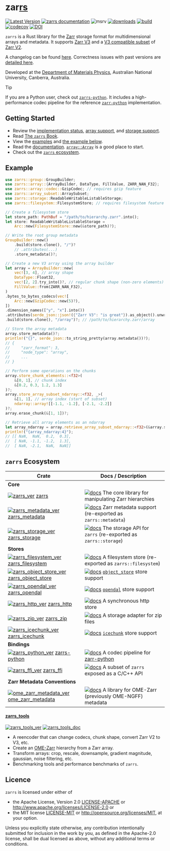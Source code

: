 # zar<ins>rs</ins>

[![Latest Version](https://img.shields.io/crates/v/zarrs.svg)](https://crates.io/crates/zarrs)
[![zarrs documentation](https://docs.rs/zarrs/badge.svg)](https://docs.rs/zarrs)
![msrv](https://img.shields.io/crates/msrv/zarrs)
[![downloads](https://img.shields.io/crates/d/zarrs)](https://crates.io/crates/zarrs)
[![build](https://github.com/LDeakin/zarrs/actions/workflows/ci.yml/badge.svg)](https://github.com/LDeakin/zarrs/actions/workflows/ci.yml)
[![codecov](https://codecov.io/gh/LDeakin/zarrs/graph/badge.svg?token=OBKJQNAZPP)](https://codecov.io/gh/LDeakin/zarrs)
[![DOI](https://zenodo.org/badge/695021547.svg)](https://zenodo.org/badge/latestdoi/695021547)

`zarrs` is a Rust library for the [Zarr](https://zarr.dev) storage format for multidimensional arrays and metadata. It supports [Zarr V3](https://zarr-specs.readthedocs.io/en/latest/v3/core/v3.0.html) and a [V3 compatible subset](https://docs.rs/zarrs/latest/zarrs/#implementation-status) of [Zarr V2](https://zarr-specs.readthedocs.io/en/latest/v2/v2.0.html).

A changelog can be found [here](https://github.com/LDeakin/zarrs/blob/main/CHANGELOG.md).
Correctness issues with past versions are [detailed here](https://github.com/LDeakin/zarrs/blob/main/doc/correctness_issues.md).

Developed at the [Department of Materials Physics](https://physics.anu.edu.au/research/mp/), Australian National University, Canberra, Australia.

> [!TIP]
> If you are a Python user, check out [`zarrs-python`](https://github.com/ilan-gold/zarrs-python).
> It includes a high-performance codec pipeline for the reference [`zarr-python`](https://github.com/zarr-developers/zarr-python) implementation.

## Getting Started
- Review the [implementation status](https://docs.rs/zarrs/latest/zarrs/#implementation-status), [array support](https://docs.rs/zarrs/latest/zarrs/#array-support), and [storage support](https://docs.rs/zarrs/latest/zarrs/#storage-support).
- Read [The `zarrs` Book](https://book.zarrs.dev).
- View the [examples](https://github.com/LDeakin/zarrs/tree/main/zarrs/examples) and [the example below](#example).
- Read the [documentation](https://docs.rs/zarrs/latest/zarrs/). [`array::Array`](https://docs.rs/zarrs/latest/zarrs/array/struct.Array.html) is a good place to start.
- Check out the [`zarrs` ecosystem](#zarrs-ecosystem).

## Example
```rust
use zarrs::group::GroupBuilder;
use zarrs::array::{ArrayBuilder, DataType, FillValue, ZARR_NAN_F32};
use zarrs::array::codec::GzipCodec; // requires gzip feature
use zarrs::array_subset::ArraySubset;
use zarrs::storage::ReadableWritableListableStorage;
use zarrs::filesystem::FilesystemStore; // requires filesystem feature

// Create a filesystem store
let store_path: PathBuf = "/path/to/hierarchy.zarr".into();
let store: ReadableWritableListableStorage =
    Arc::new(FilesystemStore::new(&store_path)?);

// Write the root group metadata
GroupBuilder::new()
    .build(store.clone(), "/")?
    // .attributes(...)
    .store_metadata()?;

// Create a new V3 array using the array builder
let array = ArrayBuilder::new(
    vec![3, 4], // array shape
    DataType::Float32,
    vec![2, 2].try_into()?, // regular chunk shape (non-zero elements)
    FillValue::from(ZARR_NAN_F32),
)
.bytes_to_bytes_codecs(vec![
    Arc::new(GzipCodec::new(5)?),
])
.dimension_names(["y", "x"].into())
.attributes(serde_json::json!({"Zarr V3": "is great"}).as_object().unwrap().clone())
.build(store.clone(), "/array")?; // /path/to/hierarchy.zarr/array

// Store the array metadata
array.store_metadata()?;
println!("{}", serde_json::to_string_pretty(array.metadata())?);
// {
//     "zarr_format": 3,
//     "node_type": "array",
//     ...
// }

// Perform some operations on the chunks
array.store_chunk_elements::<f32>(
    &[0, 1], // chunk index
    &[0.2, 0.3, 1.2, 1.3]
)?;
array.store_array_subset_ndarray::<f32, _>(
    &[1, 1], // array index (start of subset)
    ndarray::array![[-1.1, -1.2], [-2.1, -2.2]]
)?;
array.erase_chunk(&[1, 1])?;

// Retrieve all array elements as an ndarray
let array_ndarray = array.retrieve_array_subset_ndarray::<f32>(&array.subset_all())?;
println!("{array_ndarray:4}");
// [[ NaN,  NaN,  0.2,  0.3],
//  [ NaN, -1.1, -1.2,  1.3],
//  [ NaN, -2.1,  NaN,  NaN]]
```

## `zarrs` Ecosystem

| Crate                                                                                         | Docs / Description                                                                                                              |
| --------------------------------------------------------------------------------------------- | ------------------------------------------------------------------------------------------------------------------------------- |
| **Core**                                                                                      |                                                                                                                                 |
| [![zarrs_ver]](https://crates.io/crates/zarrs) [zarrs]                                        | [![docs]](https://docs.rs/zarrs)              The core library for manipulating Zarr hierarchies                                |
| [![zarrs_metadata_ver]](https://crates.io/crates/zarrs_metadata) [zarrs_metadata]             | [![docs]](https://docs.rs/zarrs_metadata)     Zarr metadata support (re-exported as `zarrs::metadata`)                          |
| [![zarrs_storage_ver]](https://crates.io/crates/zarrs_storage) [zarrs_storage]                | [![docs]](https://docs.rs/zarrs_storage)      The storage API for `zarrs` (re-exported as `zarrs::storage`)                     |
| **Stores**                                                                                    |                                                                                                                                 |
| [![zarrs_filesystem_ver]](https://crates.io/crates/zarrs_filesystem) [zarrs_filesystem]       | [![docs]](https://docs.rs/zarrs_filesystem)   A filesystem store (re-exported as `zarrs::filesystem`)                           |
| [![zarrs_object_store_ver]](https://crates.io/crates/zarrs_object_store) [zarrs_object_store] | [![docs]](https://docs.rs/zarrs_object_store) [`object_store`](https://docs.rs/object_store/latest/object_store/) store support |
| [![zarrs_opendal_ver]](https://crates.io/crates/zarrs_opendal) [zarrs_opendal]                | [![docs]](https://docs.rs/zarrs_opendal)      [`opendal`](https://docs.rs/opendal/latest/opendal/) store support                |
| [![zarrs_http_ver]](https://crates.io/crates/zarrs_http) [zarrs_http]                         | [![docs]](https://docs.rs/zarrs_http)         A synchronous http store                                                          |
| [![zarrs_zip_ver]](https://crates.io/crates/zarrs_zip) [zarrs_zip]                            | [![docs]](https://docs.rs/zarrs_zip)          A storage adapter for zip files                                                   |
| [![zarrs_icechunk_ver]](https://crates.io/crates/zarrs_icechunk) [zarrs_icechunk]             | [![docs]](https://docs.rs/zarrs_icechunk)     [`icechunk`](https://docs.rs/icechunk/latest/icechunk/) store support             |
| **Bindings**                                                                                  |                                                                                                                                 |
| [![zarrs_python_ver]](https://pypi.org/project/zarrs/) [zarrs-python]                         | [![docs]](https://zarrs-python.readthedocs.io/en/latest/) A codec pipeline for [zarr-python]                                    |
| [![zarrs_ffi_ver]](https://crates.io/crates/zarrs_ffi) [zarrs_ffi]                            | [![docs]](https://docs.rs/zarrs_ffi)          A subset of `zarrs` exposed as a C/C++ API                                        |
| **Zarr Metadata Conventions**                                                                 |                                                                                                                                 |
| [![ome_zarr_metadata_ver]](https://crates.io/crates/ome_zarr_metadata) [ome_zarr_metadata]    | [![docs]](https://docs.rs/ome_zarr_metadata)  A library for OME-Zarr (previously OME-NGFF) metadata                             |

[docs]: https://img.shields.io/badge/docs-brightgreen
[zarrs_ver]: https://img.shields.io/crates/v/zarrs
[zarrs]: https://github.com/LDeakin/zarrs/tree/main/zarrs
[zarrs_metadata_ver]: https://img.shields.io/crates/v/zarrs_metadata
[zarrs_metadata]: https://github.com/LDeakin/zarrs/tree/main/zarrs_metadata
[zarrs_storage_ver]: https://img.shields.io/crates/v/zarrs_storage
[zarrs_storage]: https://github.com/LDeakin/zarrs/tree/main/zarrs_storage
[zarrs_filesystem_ver]: https://img.shields.io/crates/v/zarrs_filesystem
[zarrs_filesystem]: https://github.com/LDeakin/zarrs/tree/main/zarrs_filesystem
[zarrs_http_ver]: https://img.shields.io/crates/v/zarrs_http
[zarrs_http]: https://github.com/LDeakin/zarrs/tree/main/zarrs_http
[zarrs_object_store_ver]: https://img.shields.io/crates/v/zarrs_object_store
[zarrs_object_store]: https://github.com/LDeakin/zarrs/tree/main/zarrs_object_store
[zarrs_opendal_ver]: https://img.shields.io/crates/v/zarrs_opendal
[zarrs_opendal]: https://github.com/LDeakin/zarrs/tree/main/zarrs_opendal
[zarrs_zip_ver]: https://img.shields.io/crates/v/zarrs_zip
[zarrs_zip]: https://github.com/LDeakin/zarrs/tree/main/zarrs_zip
[zarrs_icechunk_ver]: https://img.shields.io/crates/v/zarrs_icechunk
[zarrs_icechunk]: https://github.com/LDeakin/zarrs_icechunk
[zarrs_ffi_ver]: https://img.shields.io/crates/v/zarrs_ffi
[zarrs_ffi]: https://github.com/LDeakin/zarrs_ffi
[zarrs_python_ver]: https://img.shields.io/pypi/v/zarrs
[zarrs-python]: https://github.com/ilan-gold/zarrs-python
[zarr-python]: https://github.com/zarr-developers/zarr-python
[ome_zarr_metadata_ver]: https://img.shields.io/crates/v/ome_zarr_metadata
[ome_zarr_metadata]: https://github.com/LDeakin/rust_ome_zarr_metadata

#### [zarrs_tools]
[![zarrs_tools_ver]](https://crates.io/crates/zarrs_tools) [![zarrs_tools_doc]](https://docs.rs/zarrs_tools)

[zarrs_tools]: https://github.com/LDeakin/zarrs_tools
[zarrs_tools_ver]: https://img.shields.io/crates/v/zarrs_tools.svg
[zarrs_tools_doc]: https://docs.rs/zarrs_tools/badge.svg

  - A reencoder that can change codecs, chunk shape, convert Zarr V2 to V3, etc.
  - Create an [OME-Zarr](https://ngff.openmicroscopy.org/latest/) hierarchy from a Zarr array.
  - Transform arrays: crop, rescale, downsample, gradient magnitude, gaussian, noise filtering, etc.
  - Benchmarking tools and performance benchmarks of `zarrs`.

## Licence
`zarrs` is licensed under either of
 - the Apache License, Version 2.0 [LICENSE-APACHE](./LICENCE-APACHE) or <http://www.apache.org/licenses/LICENSE-2.0> or
 - the MIT license [LICENSE-MIT](./LICENCE-MIT) or <http://opensource.org/licenses/MIT>, at your option.

Unless you explicitly state otherwise, any contribution intentionally submitted for inclusion in the work by you, as defined in the Apache-2.0 license, shall be dual licensed as above, without any additional terms or conditions.
